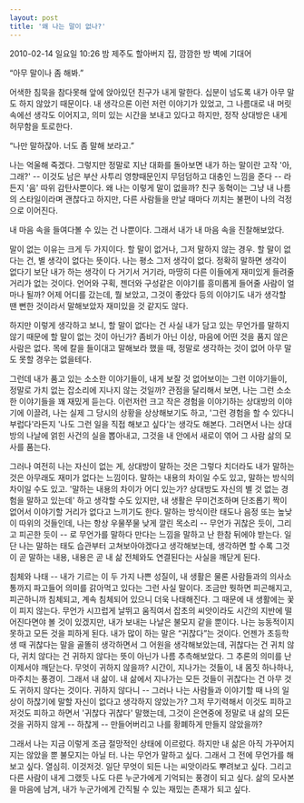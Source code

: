 ```yaml
--- 
layout: post 
title: '왜 나는 말이 없나?'
---
```



2010-02-14 일요일 10:26 밤
제주도 할아버지 집, 깜깜한 방 벽에 기대어


“아무 말이나 좀 해봐.”

어색한 침묵을 참다못해 앞에 앉아있던 친구가 내게 말한다. 십분이 넘도록 내가 아무 말도 하지 않았기 때문이다. 내 생각으론 이런 저런 이야기가 있었고, 그 나름대로 내 머릿속에선 생각도 이어지고, 의미 있는 시간을 보내고 있다고 하지만, 정작 상대방은 내게 허무함을 토로한다.

“나만 말하잖아. 너도 좀 말해 보라고.”

나는 억울해 죽겠다. 그렇지만 정말로 지난 대화를 돌아보면 내가 하는 말이란 고작 '아, 그래?' -- 이것도 남은 부산 사투리 영향때문인지 무덤덤하고 대충인 느낌을 준다 -- 라든지 '음' 따위 감탄사뿐이다. 왜 나는 이렇게 말이 없을까? 친구 동혁이는 그냥 내 나름의 스타일이라며 괜찮다고 하지만, 다른 사람들을 만날 때마다 끼치는 불편이 나의 걱정으로 이어진다.

내 마음 속을 들여다볼 수 있는 건 나뿐이다. 그래서 내가 내 마음 속을 진찰해보았다.


말이 없는 이유는 크게 두 가지이다. 할 말이 없거나, 그저 말하지 않는 경우. 할 말이 없다는 건, 별 생각이 없다는 뜻이다. 나는 평소 그저 생각이 없다. 정확히 말하면 생각이 없다기 보단 내가 하는 생각이 다 거기서 거기라, 마땅히 다른 이들에게 재미있게 들려줄 거리가 없는 것이다. 언어와 구획, 젠더와 구성같은 이야기를 흥미롭게 들어줄 사람이 얼마나 될까? 어제 어디를 갔는데, 뭘 보았고, 그것이 좋았다 등의 이야기도 내가 생각할 땐 뻔한 것이라서 말해보았자 재미있을 것 같지도 않다.

하지만 이렇게 생각하고 보니, 할 말이 없다는 건 사실 내가 담고 있는 무언가를 말하지 않기 때문에 할 말이 없는 것이 아닌가? 좀비가 아닌 이상, 마음에 어떤 것을 품지 않은 사람은 없다. 목에 칼을 들이대고 말해보라 했을 때, 정말로 생각하는 것이 없어 아무 말도 못할 경우는 없을테다.

그런데 내가 품고 있는 소소한 이야기들이, 내게 보잘 것 없어보이는 그런 이야기들이, 정말로 가치 없는 잡소리에 지나지 않는 것일까? 관점을 달리해서 보면, 나는 그런 소소한 이야기들을 꽤 재밌게 듣는다. 이런저런 크고 작은 경험을 이야기하는 상대방의 이야기에 이끌려, 나는 실제 그 당시의 상황을 상상해보기도 하고, '그런 경험을 할 수 있다니 부럽다'라든지 '나도 그런 일을 직접 해보고 싶다'는 생각도 해본다. 그러면서 나는 상대방의 나날에 얽힌 사건의 실을 뽑아내고, 그것을 내 안에서 새로이 엮어 그 사람 삶의 모사를 품는다.

그러나 여전히 나는 자신이 없는 게, 상대방이 말하는 것은 그렇다 치더라도 내가 말하는 것은 아무래도 재미가 없다는 느낌이다. 말하는 내용의 차이일 수도 있고, 말하는 방식의 차이일 수도 있고. '말하는 내용의 차이가 어디 있는가? 상대방도 자신의 별 것 없는 경험을 말하고 있는데' 하고 생각할 수도 있지만, 내 생활은 무미건조하며 단조롭기 짝이 없어서 이야기할 거리가 없다고 느끼기도 한다. 말하는 방식이란 태도나 음정 또는 높낮이 따위의 것들인데, 나는 항상 우물쭈물 낮게 깔린 목소리 -- 무언가 귀찮은 듯이, 그리고 피곤한 듯이 -- 로 무언가를 말하다 만다는 느낌을 말하고 난 한참 뒤에야 받는다. 일단 나는 말하는 태도 습관부터 고쳐보아야겠다고 생각해보는데, 생각하면 할 수록 그것이 곧 말하는 내용, 내용은 곧 내 삶 전체와도 연결된다는 사실을 깨닫게 된다.


침체와 나태 -- 내가 기르는 이 두 가지 나쁜 성질이, 내 생활은 물론 사람들과의 의사소통까지 파고들어 의미를 갉아먹고 있다는 그런 사실 말이다. 조금만 뭣하면 피곤해지고, 피곤하니까 침체되고, 계속 침체되어 있으니 더욱 나태해진다. 그 때문에 내 생활에는 꽃이 피지 않는다. 무언가 시끄럽게 날뛰고 움직여서 잡초의 씨앗이라도 시간의 지반에 떨어진다면야 볼 것이 있겠지만, 내가 보내는 나날은 불모지 같을 뿐이다. 나는 능동적이지 못하고 모든 것을 피하게 된다. 내가 많이 하는 말은 “귀찮다”는 것이다. 언젠가 초등학생 때 귀찮다는 말을 골똘히 생각하면서 그 어원을 생각해보았는데, 귀찮다는 건 귀치 않다, 귀치 않다는 건 귀하지 않다는 뜻이 아닌가 나름 추측해보았다. 그 추론의 의미를 난 이제서야 깨닫는다. 무엇이 귀하지 않을까? 시간이, 지나가는 것들이, 내 몸짓 하나하나, 마주치는 풍경이. 그래서 내 삶이. 내 삶에서 지나가는 모든 것들이 귀찮다는 건 아무 것도 귀하지 않다는 것이다. 귀하지 않다니 -- 그러나 나는 사람들과 이야기할 때 나의 일상이 하찮기에 말할 자신이 없다고 생각하지 않았는가? 그저 무기력해서 이것도 피하고 저것도 피하고 하면서 '귀찮다 귀찮다' 말했는데, 그것이 은연중에 정말로 내 삶의 모든 것을 귀하지 않게 -- 하찮게 -- 만들어버리고 나를 황폐하게 만들지 않았을까?


그래서 나는 지금 이렇게 조금 절망적인 상태에 이르렀다. 하지만 내 삶은 아직 가꾸어지지는 않았을 뿐 불모지는 아닐 터. 나는 무언가 말하고 싶다. 그래서 그 전에 무언가를 해보고 싶다. 열심히. 이것저것. 일단 무엇이 되든 나는 씨앗이라도 뿌려보고 싶다. 그리고 다른 사람이 내게 그랬듯 나도 다른 누군가에게 기억되는 풍경이 되고 싶다. 삶의 모사본을 마음에 남겨, 내가 누군가에게 간직될 수 있는 재밌는 존재가 되고 싶다.
